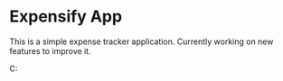 # Expensify App

This is a simple expense tracker application. Currently working on new features to improve it.

C: